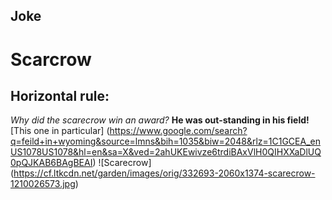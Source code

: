 ## Joke
# Scarcrow
Horizontal rule: 
---
*Why did the scarecrow win an award?*
**He was out-standing in his field!**
[This one in particular] (https://www.google.com/search?q=feild+in+wyoming&source=lmns&bih=1035&biw=2048&rlz=1C1GCEA_enUS1078US1078&hl=en&sa=X&ved=2ahUKEwivze6trdiBAxVlH0QIHXXaDlUQ0pQJKAB6BAgBEAI)
![Scarecrow] (https://cf.ltkcdn.net/garden/images/orig/332693-2060x1374-scarecrow-1210026573.jpg)
